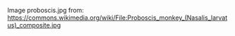 Image proboscis.jpg from: https://commons.wikimedia.org/wiki/File:Proboscis_monkey_(Nasalis_larvatus)_composite.jpg

